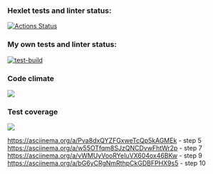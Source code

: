 ### Hexlet tests and linter status:
[![Actions Status](https://github.com/KatherinaLiponina/java-project-71/workflows/hexlet-check/badge.svg)](https://github.com/KatherinaLiponina/java-project-71/actions)

### My own tests and linter status:
[![test-build](https://github.com/KatherinaLiponina/java-project-71/actions/workflows/test-build.yml/badge.svg)](https://github.com/KatherinaLiponina/java-project-71/actions/workflows/test-build.yml)

### Code climate
<a href="https://codeclimate.com/github/KatherinaLiponina/java-project-71/maintainability"><img src="https://api.codeclimate.com/v1/badges/55741dd36cd46043f0dc/maintainability" /></a>

### Test coverage
<a href="https://codeclimate.com/github/KatherinaLiponina/java-project-71/test_coverage"><img src="https://api.codeclimate.com/v1/badges/55741dd36cd46043f0dc/test_coverage" /></a>

https://asciinema.org/a/Pva8dxQYZFGxweTcQp5kAGMEk - step 5
https://asciinema.org/a/w55OTfqm8SJzQNCDvwFhtWr2p - step 7
https://asciinema.org/a/vWMUyVooRYeIuVX604ox46BKw - step 9
https://asciinema.org/a/bG6yCRgNmRthpCkGDBFPHX9s5 - step 10
